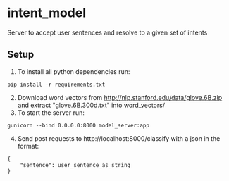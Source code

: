 # intent_model
Server to accept user sentences and resolve to a given set of intents

## Setup
1. To install all python dependencies run:
```
pip install -r requirements.txt
```
2. Download word vectors from http://nlp.stanford.edu/data/glove.6B.zip and extract "glove.6B.300d.txt" into word_vectors/
3. To start the server run:
```
gunicorn --bind 0.0.0.0:8000 model_server:app
```
4. Send post requests to http://localhost:8000/classify with a json in the format:
```
{
    "sentence": user_sentence_as_string
}
```

